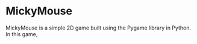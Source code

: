 # MickyMouse

MickyMouse is a simple 2D game built using the Pygame library in Python. In this game,
